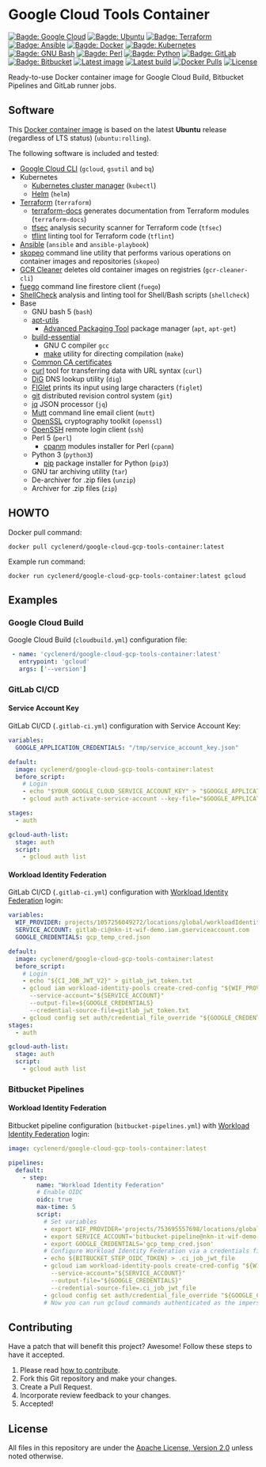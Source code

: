 # Google Cloud Tools Container

[![Bagde: Google Cloud](https://img.shields.io/badge/Google%20Cloud-%234285F4.svg?logo=google-cloud&logoColor=white)](#readme)
[![Bagde: Ubuntu](https://img.shields.io/badge/Ubuntu-E95420.svg?logo=ubuntu&logoColor=white)](#readme)
[![Badge: Terraform](https://img.shields.io/badge/Terraform-%235835CC.svg?logo=terraform&logoColor=white)](#readme)
[![Badge: Ansible](https://img.shields.io/badge/Ansible-%231A1918.svg?logo=ansible&logoColor=white)](#readme)
[![Bagde: Docker](https://img.shields.io/badge/Docker-%230db7ed.svg?logo=docker&logoColor=white)](#readme)
[![Bagde: Kubernetes](https://img.shields.io/badge/Kubernetes-%23326ce5.svg?logo=kubernetes&logoColor=white)](#readme)
[![Bagde: GNU Bash](https://img.shields.io/badge/GNU%20Bash-4EAA25.svg?logo=gnubash&logoColor=white)](#readme)
[![Bagde: Perl](https://img.shields.io/badge/Perl-%2339457E.svg?logo=perl&logoColor=white)](#readme)
[![Bagde: Python](https://img.shields.io/badge/Python-3670A0?logo=python&logoColor=ffdd54)](#readme)
[![Badge: GitLab](https://img.shields.io/badge/GitLab-FC6D26.svg?logo=gitlab&logoColor=white)](#readme)
[![Badge: Bitbucket](https://img.shields.io/badge/Bitbucket-0052CC.svg?logo=bitbucket&logoColor=white)](#readme)
[![Latest image](https://github.com/Cyclenerd/google-cloud-gcp-tools-container/actions/workflows/docker-latest.yml/badge.svg)](https://github.com/Cyclenerd/google-cloud-gcp-tools-container/actions/workflows/docker-latest.yml)
[![Latest build](https://img.shields.io/badge/Last%20build-2023--07--15-blue)](https://github.com/Cyclenerd/google-cloud-gcp-tools-container/actions/workflows/docker-latest.yml)
[![Docker Pulls](https://img.shields.io/docker/pulls/cyclenerd/google-cloud-gcp-tools-container)](https://hub.docker.com/r/cyclenerd/google-cloud-gcp-tools-container)
[![License](https://img.shields.io/github/license/cyclenerd/google-cloud-gcp-tools-container)](https://github.com/Cyclenerd/google-cloud-gcp-tools-container/blob/master/LICENSE)

Ready-to-use Docker container image for Google Cloud Build, Bitbucket Pipelines and GitLab runner jobs.

## Software

This [Docker container image](https://hub.docker.com/r/cyclenerd/google-cloud-gcp-tools-container) is based on the latest **Ubuntu** release (regardless of LTS status) (`ubuntu:rolling`).

The following software is included and tested:

* [Google Cloud CLI](https://cloud.google.com/cli) (`gcloud`, `gsutil` and `bq`)
* Kubernetes
	* [Kubernetes cluster manager](https://kubernetes.io/docs/reference/kubectl/) (`kubectl`)
	* [Helm](https://helm.sh/) (`helm`)
* [Terraform](https://developer.hashicorp.com/terraform/cli) (`terraform`)
	* [terraform-docs](https://github.com/terraform-docs/terraform-docs#readme) generates documentation from Terraform modules (`terraform-docs`)
	* [tfsec](https://github.com/aquasecurity/tfsec#readme) analysis security scanner for Terraform code (`tfsec`)
	* [tflint](https://github.com/terraform-linters/tflint) linting tool for Terraform code (`tflint`)
* [Ansible](https://docs.ansible.com/ansible/latest/getting_started/index.html) (`ansible` and `ansible-playbook`)
* [skopeo](https://github.com/containers/skopeo) command line utility that performs various operations on container images and repositories (`skopeo`)
* [GCR Cleaner](https://github.com/GoogleCloudPlatform/gcr-cleaner#readme) deletes old container images on registries (`gcr-cleaner-cli`)
* [fuego](https://github.com/sgarciac/fuego#readme) command line firestore client (`fuego`)
* [ShellCheck](https://www.shellcheck.net/) analysis and linting tool for Shell/Bash scripts (`shellcheck`)
* Base
	* GNU bash 5 (`bash`)
	* [apt-utils](https://packages.ubuntu.com/lunar/apt-utils)
		* [Advanced Packaging Tool](https://ubuntu.com/server/docs/package-management) package manager (`apt`, `apt-get`)
	* [build-essential](https://packages.ubuntu.com/lunar/build-essential)
		* GNU C compiler `gcc`
		* [make](https://www.gnu.org/software/make/) utility for directing compilation (`make`)
	* [Common CA certificates](https://ubuntu.com/server/docs/security-trust-store)
	* [curl](https://curl.se/docs/manpage.html) tool for transferring data with URL syntax (`curl`)
	* [DiG](https://en.wikipedia.org/wiki/Dig_(command)) DNS lookup utility (`dig`)
	* [FIGlet](http://www.figlet.org/) prints its input using large characters (`figlet`)
	* [git](https://git-scm.com/) distributed revision control system (`git`)
	* [jq](https://jqlang.github.io/jq/) JSON processor (`jq`)
	* [Mutt](https://wiki.archlinux.org/title/Mutt) command line email client (`mutt`)
	* [OpenSSL](https://www.openssl.org/) cryptography toolkit (`openssl`)
	* [OpenSSH](https://www.openssh.com/) remote login client (`ssh`)
	* Perl 5 (`perl`)
		* [cpanm](https://metacpan.org/dist/App-cpanminus/view/bin/cpanm) modules installer for Perl (`cpanm`)
	* Python 3 (`python3`)
		* [pip](https://pypi.org/project/pip/) package installer for Python (`pip3`)
	* GNU tar archiving utility (`tar`)
	* De-archiver for .zip files (`unzip`)
	* Archiver for .zip files (`zip`)

## HOWTO

Docker pull command:

```shell
docker pull cyclenerd/google-cloud-gcp-tools-container:latest
```

Example run command:

```shell
docker run cyclenerd/google-cloud-gcp-tools-container:latest gcloud
```

## Examples

### Google Cloud Build

Google Cloud Build (`cloudbuild.yml`) configuration file:

```yml
 - name: 'cyclenerd/google-cloud-gcp-tools-container:latest'
   entrypoint: 'gcloud'
   args: ['--version']
```

### GitLab CI/CD

#### Service Account Key

GitLab CI/CD (`.gitlab-ci.yml`) configuration with Service Account Key:

```yml
variables:
  GOOGLE_APPLICATION_CREDENTIALS: "/tmp/service_account_key.json"

default:
  image: cyclenerd/google-cloud-gcp-tools-container:latest
  before_script:
    # Login
    - echo "$YOUR_GOOGLE_CLOUD_SERVICE_ACCOUNT_KEY" > "$GOOGLE_APPLICATION_CREDENTIALS"
    - gcloud auth activate-service-account --key-file="$GOOGLE_APPLICATION_CREDENTIALS"

stages:
  - auth

gcloud-auth-list:
  stage: auth
  script:
    - gcloud auth list
```

#### Workload Identity Federation

GitLab CI/CD (`.gitlab-ci.yml`) configuration with [Workload Identity Federation](https://github.com/Cyclenerd/google-workload-identity-federation) login:

```yml
variables:
  WIF_PROVIDER: projects/1057256049272/locations/global/workloadIdentityPools/gitlab-com/providers/gitlab-com-oidc
  SERVICE_ACCOUNT: gitlab-ci@nkn-it-wif-demo.iam.gserviceaccount.com
  GOOGLE_CREDENTIALS: gcp_temp_cred.json

default:
  image: cyclenerd/google-cloud-gcp-tools-container:latest
  before_script:
    # Login
    - echo "${CI_JOB_JWT_V2}" > gitlab_jwt_token.txt
    - gcloud iam workload-identity-pools create-cred-config "${WIF_PROVIDER}"
      --service-account="${SERVICE_ACCOUNT}"
      --output-file=${GOOGLE_CREDENTIALS}
      --credential-source-file=gitlab_jwt_token.txt
    - gcloud config set auth/credential_file_override "${GOOGLE_CREDENTIALS}"
stages:
  - auth

gcloud-auth-list:
  stage: auth
  script:
    - gcloud auth list
```


### Bitbucket Pipelines

#### Workload Identity Federation

Bitbucket pipeline configuration (`bitbucket-pipelines.yml`) with [Workload Identity Federation](https://github.com/Cyclenerd/google-workload-identity-federation) login:

```yml
image: cyclenerd/google-cloud-gcp-tools-container:latest

pipelines:
  default:
    - step:
        name: "Workload Identity Federation"
        # Enable OIDC
        oidc: true
        max-time: 5
        script:
          # Set variables
          - export WIF_PROVIDER='projects/753695557698/locations/global/workloadIdentityPools/bitbucket-org/providers/bitbucket-org-oidc'
          - export SERVICE_ACCOUNT='bitbucket-pipeline@nkn-it-wif-demo-0.iam.gserviceaccount.com'
          - export GOOGLE_CREDENTIALS='gcp_temp_cred.json'
          # Configure Workload Identity Federation via a credentials file.
          - echo ${BITBUCKET_STEP_OIDC_TOKEN} > .ci_job_jwt_file
          - gcloud iam workload-identity-pools create-cred-config "${WIF_PROVIDER}"
            --service-account="${SERVICE_ACCOUNT}"
            --output-file="${GOOGLE_CREDENTIALS}"
            --credential-source-file=.ci_job_jwt_file
          - gcloud config set auth/credential_file_override "${GOOGLE_CREDENTIALS}"
          # Now you can run gcloud commands authenticated as the impersonated service account.
```


## Contributing

Have a patch that will benefit this project?
Awesome! Follow these steps to have it accepted.

1. Please read [how to contribute](CONTRIBUTING.md).
1. Fork this Git repository and make your changes.
1. Create a Pull Request.
1. Incorporate review feedback to your changes.
1. Accepted!


## License

All files in this repository are under the [Apache License, Version 2.0](LICENSE) unless noted otherwise.